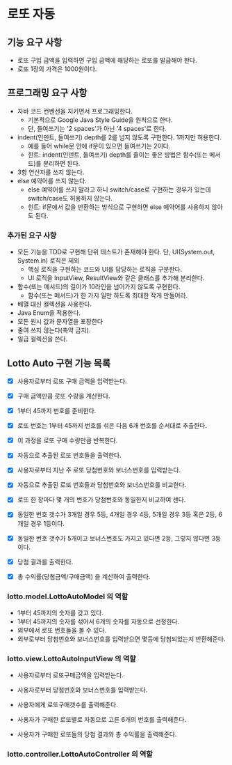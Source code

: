 # 로또 자동

## 기능 요구 사항
- 로또 구입 금액을 입력하면 구입 금액에 해당하는 로또를 발급해야 한다.
- 로또 1장의 가격은 1000원이다.

## 프로그래밍 요구 사항
- 자바 코드 컨벤션을 지키면서 프로그래밍한다.
    - 기본적으로 Google Java Style Guide을 원칙으로 한다.
    - 단, 들여쓰기는 '2 spaces'가 아닌 '4 spaces'로 한다.
- indent(인덴트, 들여쓰기) depth를 2를 넘지 않도록 구현한다. 1까지만 허용한다.
    - 예를 들어 while문 안에 if문이 있으면 들여쓰기는 2이다.
    - 힌트: indent(인덴트, 들여쓰기) depth를 줄이는 좋은 방법은 함수(또는 메서드)를 분리하면 된다.
- 3항 연산자를 쓰지 않는다.
- else 예약어를 쓰지 않는다.
    - else 예약어를 쓰지 말라고 하니 switch/case로 구현하는 경우가 있는데 switch/case도 허용하지 않는다.
    - 힌트: if문에서 값을 반환하는 방식으로 구현하면 else 예약어를 사용하지 않아도 된다.

### 추가된 요구 사항
- 모든 기능을 TDD로 구현해 단위 테스트가 존재해야 한다. 단, UI(System.out, System.in) 로직은 제외
    - 핵심 로직을 구현하는 코드와 UI를 담당하는 로직을 구분한다.
    - UI 로직을 InputView, ResultView와 같은 클래스를 추가해 분리한다.
- 함수(또는 메서드)의 길이가 10라인을 넘어가지 않도록 구현한다.
    - 함수(또는 메서드)가 한 가지 일만 하도록 최대한 작게 만들어라.
- 배열 대신 컬렉션을 사용한다.
- Java Enum을 적용한다.
- 모든 원시 값과 문자열을 포장한다
- 줄여 쓰지 않는다(축약 금지).
- 일급 컬렉션을 쓴다.

## Lotto Auto 구현 기능 목록
- [x] 사용자로부터 로또 구매 금액을 입력받는다.
- [x] 구매 금액만큼 로또 수량을 계산한다.
- [x] 1부터 45까지 번호를 준비한다.
- [x] 로또 번호는 1부터 45까지 번호를 섞은 다음 6개 번호를 순서대로 추출한다.
- [x] 이 과정을 로또 구매 수량만큼 반복한다.
- [x] 자동으로 추출된 로또 번호들을 출력한다.

- [x] 사용자로부터 지난 주 로또 당첨번호와 보너스번호를 입력받는다.
- [x] 자동으로 추출된 로또 번호들과 당첨번호와 보너스번호를 비교한다.
- [x] 로또 한 장마다 몇 개의 번호가 당첨번호와 동일한지 비교하여 센다.
- [x] 동일한 번호 갯수가 3개일 경우 5등, 4개일 경우 4등, 5개일 경우 3등 혹은 2등, 6개일 경우 1등이다.
- [x] 동일한 번호 갯수가 5개이고 보너스번호도 가지고 있다면 2등, 그렇지 않다면 3등이다.
- [x] 당첨 결과를 출력한다.
- [x] 총 수익률(당첨금액/구매금액) 을 계산하여 출력한다.

### lotto.model.LottoAutoModel 의 역할
- 1부터 45까지의 숫자를 갖고 있다.
- 1부터 45까지의 숫자를 섞어서 6개의 숫자를 자동으로 선정한다.
- 외부에서 로또 번호들을 볼 수 있다.
- 외부로부터 당첨번호와 보너스번호를 입력받으면 몇등에 당첨되었는지 반환해준다.

### lotto.view.LottoAutoInputView 의 역할
- 사용자로부터 로또구매금액을 입력받는다.
- 사용자로부터 당첨번호와 보너스번호를 입력받는다.

- 사용자에게 로또구매갯수를 출력해준다.
- 사용자가 구매한 로또별로 자동으로 고른 6개의 번호를 출력해준다.

- 사용자가 구매한 로또들의 당첨 결과와 총 수익률을 출력해준다.

### lotto.controller.LottoAutoController 의 역할